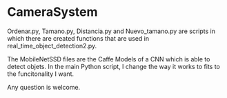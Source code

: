 # CameraSystem

Ordenar.py, Tamano.py, Distancia.py and Nuevo_tamano.py are scripts in which there are created functions that are used in real_time_object_detection2.py.

The MobileNetSSD files are the Caffe Models of a CNN which is able to detect objets. In the main Python script, I change the way it works to fits to the funcitonality I want.

Any question is welcome.

